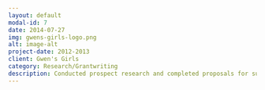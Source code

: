 ```yaml
---
layout: default
modal-id: 7
date: 2014-07-27
img: gwens-girls-logo.png
alt: image-alt
project-date: 2012-2013
client: Gwen's Girls
category: Research/Grantwriting
description: Conducted prospect research and completed proposals for submission.
---
```

